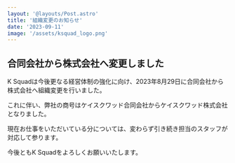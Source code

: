 ```yaml
---
layout: '@layouts/Post.astro'
title: '組織変更のお知らせ'
date: '2023-09-11'
image: '/assets/ksquad_logo.png'
---
```


## 合同会社から株式会社へ変更しました

K Squadは今後更なる経営体制の強化に向け、2023年8月29日に合同会社から株式会社へ組織変更を行いました。

これに伴い、弊社の商号はケイスクワッド合同会社からケイスクワッド株式会社となりました。

現在お仕事をいただいている分については、変わらず引き続き担当のスタッフが対応して参ります。

今後ともK Squadをよろしくお願いいたします。

